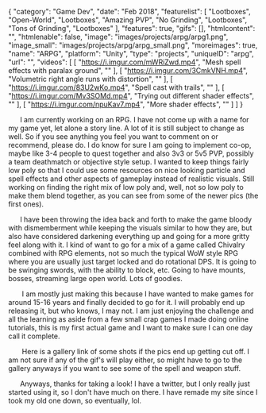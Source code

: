 {
   "category": "Game Dev",
   "date": "Feb 2018",
   "featurelist": [
      "Lootboxes",
      "Open-World",
      "Lootboxes",
      "Amazing PVP",
      "No Grinding",
      "Lootboxes",
      "Tons of Grinding",
      "Lootboxes"
   ],
   "features": true,
   "gifs": [],
   "htmlcontent": "",
   "htmlenable": false,
   "image": "images/projects/arpg/arpg1.png",
   "image_small": "images/projects/arpg/arpg_small.png",
   "moreimages": true,
   "name": "ARPG",
   "platform": "Unity",
   "type": "projects",
   "uniqueID": "arpg",
   "url": "",
   "videos": [
      [
         "https://i.imgur.com/mWRiZwd.mp4",
         "Mesh spell effects with paralax ground",
         ""
      ],
      [
         "https://i.imgur.com/3CmkVNH.mp4",
         "Volumetric right angle runs with distortion",
         ""
      ],
      [
         "https://i.imgur.com/83U2wKo.mp4",
         "Spell cast with trails",
         ""
      ],
      [
         "https://i.imgur.com/Mv3SOMd.mp4",
         "Trying out different shader effects",
         ""
      ],
      [
         "https://i.imgur.com/npuKav7.mp4",
         "More shader effects",
         ""
      ]
   ]
}

  &nbsp;&nbsp;&nbsp;&nbsp;&nbsp;&nbsp;I am currently working on an RPG. I have
  not come up with a name for my game yet, let alone a story line. A lot of it
  is still subject to change as well. So if you see anything you feel you want
  to comment on or recommend, please do. I do know for sure I am going to
  implement co-op, maybe like 3-4 people to quest together and also 3v3 or 5v5
  PVP, possibly a team deathmatch or objective style setup. I wanted to keep
  things fairly low poly so that I could use some resources on nice looking
  particle and spell effects and other aspects of gameplay instead of realistic
  visuals. Still working on finding the right mix of low poly and, well, not so
  low poly to make them blend together, as you can see from some of the newer
  pics (the first ones).


  &nbsp;&nbsp;&nbsp;&nbsp;&nbsp;&nbsp;I have been throwing the idea back and
  forth to make the game bloody with dismemberment while keeping the visuals
  similar to how they are, but also have considered darkening everything up and
  going for a more gritty feel along with it. I kind of want to go for a mix of
  a game called Chivalry combined with RPG elements, not so much the typical WoW
  style RPG where you are usually just target locked and do rotational DPS. It
  is going to be swinging swords, with the ability to block, etc. Going to have
  mounts, bosses, streaming large open world. Lots of goodies.


  &nbsp;&nbsp;&nbsp;&nbsp;&nbsp;&nbsp; I am mostly just making this because I
  have wanted to make games for around 15-16 years and finally decided to go for
  it. I will probably end up releasing it, but who knows, I may not. I am just
  enjoying the challenge and all the learning as aside from a few small crap
  games I made doing online tutorials, this is my first actual game and I want
  to make sure I can one day call it complete. 


  &nbsp;&nbsp;&nbsp;&nbsp;&nbsp;&nbsp; Here is a gallery link of some shots if
  the pics end up getting cut off. I am not sure if any of the gif's will play
  either, so might have to go to the gallery anyways if you want to see some of
  the spell and weapon stuff.


  &nbsp;&nbsp;&nbsp;&nbsp;&nbsp;&nbsp;Anyways, thanks for taking a look! I have
  a twitter, but I only really just started using it, so I don't have much on
  there. I have remade my site since I took my old one down, so eventually, lol.